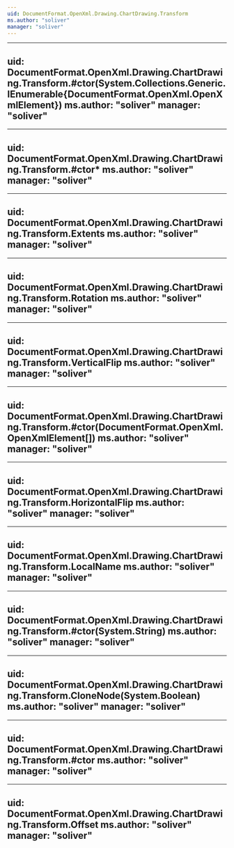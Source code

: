 ```yaml
---
uid: DocumentFormat.OpenXml.Drawing.ChartDrawing.Transform
ms.author: "soliver"
manager: "soliver"
---
```


---
uid: DocumentFormat.OpenXml.Drawing.ChartDrawing.Transform.#ctor(System.Collections.Generic.IEnumerable{DocumentFormat.OpenXml.OpenXmlElement})
ms.author: "soliver"
manager: "soliver"
---

---
uid: DocumentFormat.OpenXml.Drawing.ChartDrawing.Transform.#ctor*
ms.author: "soliver"
manager: "soliver"
---

---
uid: DocumentFormat.OpenXml.Drawing.ChartDrawing.Transform.Extents
ms.author: "soliver"
manager: "soliver"
---

---
uid: DocumentFormat.OpenXml.Drawing.ChartDrawing.Transform.Rotation
ms.author: "soliver"
manager: "soliver"
---

---
uid: DocumentFormat.OpenXml.Drawing.ChartDrawing.Transform.VerticalFlip
ms.author: "soliver"
manager: "soliver"
---

---
uid: DocumentFormat.OpenXml.Drawing.ChartDrawing.Transform.#ctor(DocumentFormat.OpenXml.OpenXmlElement[])
ms.author: "soliver"
manager: "soliver"
---

---
uid: DocumentFormat.OpenXml.Drawing.ChartDrawing.Transform.HorizontalFlip
ms.author: "soliver"
manager: "soliver"
---

---
uid: DocumentFormat.OpenXml.Drawing.ChartDrawing.Transform.LocalName
ms.author: "soliver"
manager: "soliver"
---

---
uid: DocumentFormat.OpenXml.Drawing.ChartDrawing.Transform.#ctor(System.String)
ms.author: "soliver"
manager: "soliver"
---

---
uid: DocumentFormat.OpenXml.Drawing.ChartDrawing.Transform.CloneNode(System.Boolean)
ms.author: "soliver"
manager: "soliver"
---

---
uid: DocumentFormat.OpenXml.Drawing.ChartDrawing.Transform.#ctor
ms.author: "soliver"
manager: "soliver"
---

---
uid: DocumentFormat.OpenXml.Drawing.ChartDrawing.Transform.Offset
ms.author: "soliver"
manager: "soliver"
---
